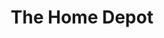 ---
title: "The Home Depot"
url: /atlanta/the-home-depot-cumberland-parkway-southeast/
shop: doityourself
---